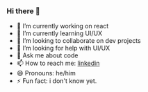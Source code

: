 ### Hi there 👋

- 🔭 I’m currently working on react
- 🌱 I’m currently learning UI/UX
- 👯 I’m looking to collaborate on dev projects
- 🤔 I’m looking for help with UI/UX
- 💬 Ask me about code
- 📫 How to reach me: [linkedin](https://www.linkedin.com/in/baye-badiane-6b1277100/)
- 😄 Pronouns: he/him
- ⚡ Fun fact: i don't know yet.
